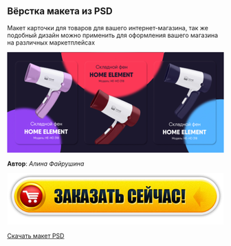 
## Вёрстка макета из PSD

Макет карточки для товаров для вашего интернет-магазина, так же подобный дизайн можно применить для оформления вашего магазина на различных маркетплейсах

![Изображение макета](img/maket.png "Скриншот макета PSD")


**Автор**: *Алина Файрушина*


 [![CyberForum.ru](img/knopka_zakazat.png)](https://vk.com/write181053249 "Заказать дизайн") 

[Скачать макет PSD](img/Fayrushina_Alina_DZ_1.psd)
